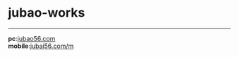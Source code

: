 # jubao-works
--------------------------------------    
**pc**:[jubao56.com](http://www.jubao56.com/)   
**mobile**:[jubai56.com/m](http://www.jubao56.com/m)    


